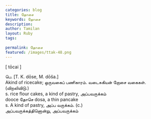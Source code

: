 ```yaml
---
categories: blog
title: தோசை
keywords: தோசை
description: 
author: Tamilan
layout: Ruby
tags: 
 
permalink: தோசை
featured: /images/ttak-48.png
---
```

  
[ tōcai ]  
  
பெ. [T. K. dōse, M. dōša.]  
Akind of ricecake; ஒருவகைப் பணிகாரம். வடைசுகியன் றோசை வகைகள். (விறலிவிடு.)  
s. rice flour cakes, a kind of pastry, அப்பவருக்கம்  
dooce தோசெ dosa, a thin pancake  
s. A kind of pastry, அப்ப வருக்கம். (c.)  
அப்பவருக்கத்தினொன்று, அப்பவருக்கம்